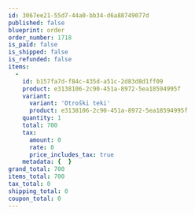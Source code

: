 ```yaml
---
id: 3067ee21-55d7-44a0-bb34-d6a88749077d
published: false
blueprint: order
order_number: 1718
is_paid: false
is_shipped: false
is_refunded: false
items:
  -
    id: b157fa7d-f84c-435d-a51c-2d83d8d1ff09
    product: e3138106-2c90-451a-8972-5ea18594995f
    variant:
      variant: 'Otroški teki'
      product: e3138106-2c90-451a-8972-5ea18594995f
    quantity: 1
    total: 700
    tax:
      amount: 0
      rate: 0
      price_includes_tax: true
    metadata: {  }
grand_total: 700
items_total: 700
tax_total: 0
shipping_total: 0
coupon_total: 0
---
```


